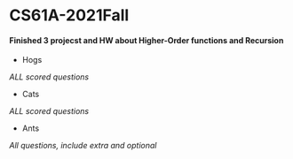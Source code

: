 # CS61A-2021Fall  
#### Finished 3 projecst and HW about Higher-Order functions and Recursion
+ Hogs  

*ALL scored questions*  

+ Cats  

*ALL scored questions*  

+ Ants  

*All questions, include extra and optional*
